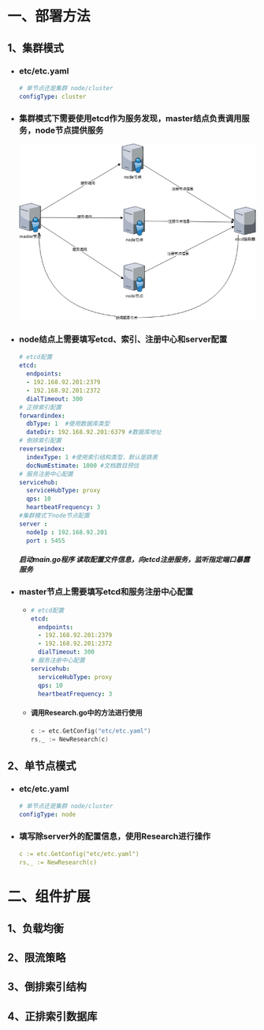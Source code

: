 # 一、部署方法

## 1、集群模式

- ### etc/etc.yaml

  ~~~yaml
  # 单节点还是集群 node/cluster
  configType: cluster
  ~~~

- ### 集群模式下需要使用etcd作为服务发现，master结点负责调用服务，node节点提供服务

  ![](./img/RS集群v1.png)

- ### node结点上需要填写etcd、索引、注册中心和server配置

  ~~~yaml
  # etcd配置
  etcd:
    endpoints:
    - 192.168.92.201:2379
    - 192.168.92.201:2372
    dialTimeout: 300
  # 正排索引配置
  forwardindex:
    dbType: 1  #使用数据库类型
    dateDir: 192.168.92.201:6379 #数据库地址
  # 倒排索引配置
  reverseindex:
    indexType: 1 #使用索引结构类型，默认是跳表
    docNumEstimate: 1000 #文档数目预估
  # 服务注册中心配置
  servicehub:
    serviceHubType: proxy
    qps: 10
    heartbeatFrequency: 3
  #集群模式下node节点配置
  server :
    nodeIp : 192.168.92.201
    port : 5455
  ~~~
  ##### 启动main.go程序 读取配置文件信息，向etcd注册服务，监听指定端口暴露服务
  
- ### master节点上需要填写etcd和服务注册中心配置
  
  - ~~~yaml
    # etcd配置
    etcd:
      endpoints:
      - 192.168.92.201:2379
      - 192.168.92.201:2372
      dialTimeout: 300
    # 服务注册中心配置
    servicehub:
      serviceHubType: proxy
      qps: 10
      heartbeatFrequency: 3
    ~~~
  
  - #### 调用Research.go中的方法进行使用
  
    ~~~go
    c := etc.GetConfig("etc/etc.yaml")
    rs,_ := NewResearch(c)
    ~~~
  
    

## 2、单节点模式

- ### etc/etc.yaml

  ~~~yaml
  # 单节点还是集群 node/cluster
  configType: node
  ~~~

- ### 填写除server外的配置信息，使用Research进行操作

  ~~~yaml
  c := etc.GetConfig("etc/etc.yaml")
  rs,_ := NewResearch(c)
  ~~~
  
# 二、组件扩展
## 1、负载均衡
## 2、限流策略
## 3、倒排索引结构
## 4、正排索引数据库

  

